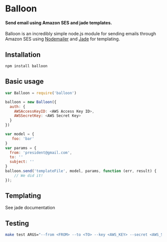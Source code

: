 # Balloon

#### Send email using Amazon SES and jade templates.

Balloon is an incredibly simple node.js module for sending emails through Amazon SES using [Nodemailer](http://documentup.com/andris9/nodemailer/) and [Jade](https://github.com/visionmedia/jade) for templating.

## Installation

```bash
npm install balloon
```

## Basic usage

```javascript
var Balloon = require('balloon')

balloon = new Balloon({
  auth: {
    AWSAccessKeyID: <AWS Access Key ID>,
    AWSSecretKey: <AWS Secret Key>
  }
})

var model = {
   foo: 'bar'
}
var params = {
  from: 'president@gmail.com',
  to: ''
  subject: ''
}
balloon.send('templateFile', model, params, function (err, result) {
    // We did it!
});
```

## Templating

See jade documentation

## Testing

```bash
make test ARGS="--from <FROM> --to <TO> --key <AWS_KEY> --secret <AWS_SECRET>"
```
